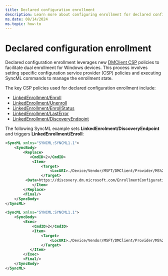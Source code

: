 ```yaml
---
title: Declared configuration enrollment
description: Learn more about configuring enrollment for declared configuration protocol.
ms.date: 08/14/2024
ms.topic: how-to
---
```


# Declared configuration enrollment

Declared configuration enrollment leverages new [DMClient CSP](mdm/dmclient-csp.md) policies to facilitate dual enrollment for Windows devices. This process involves setting specific configuration service provider (CSP) policies and executing SyncML commands to manage the enrollment state.

The key CSP policies used for declared configuration enrollment include:

- [LinkedEnrollment/Enroll](mdm/dmclient-csp.md#deviceproviderprovideridlinkedenrollmentenroll)
- [LinkedEnrollment/Unenroll](mdm/dmclient-csp.md#deviceproviderprovideridlinkedenrollmentunenroll)
- [LinkedEnrollment/EnrollStatus](mdm/dmclient-csp.md#deviceproviderprovideridlinkedenrollmentenrollstatus)
- [LinkedEnrollment/LastError](mdm/dmclient-csp.md#deviceproviderprovideridlinkedenrollmentlasterror)
- [LinkedEnrollment/DiscoveryEndpoint](mdm/dmclient-csp.md#deviceproviderprovideridlinkedenrollmentdiscoveryendpoint)

The following SyncML example sets **LinkedEnrolment/DiscoveryEndpoint** and triggers **LinkedEnrollment/Enroll**:

```xml
<SyncML xmlns="SYNCML:SYNCML1.1">
    <SyncBody>
        <Replace>
           <CmdID>2</CmdID>
            <Item>
                <Target>
                    <LocURI>./Device/Vendor/MSFT/DMClient/Provider/MS%20DM%20SERVER/LinkedEnrollment/DiscoveryEndpoint</LocURI>
                </Target>
         <Data>https://discovery.dm.microsoft.com/EnrollmentConfiguration?api-version=1.0</Data>
            </Item>
        </Replace>
        <Final/>
    </SyncBody>
</SyncML>

<SyncML xmlns="SYNCML:SYNCML1.1">
    <SyncBody>
        <Exec>
            <CmdID>2</CmdID>
            <Item>
                <Target>
                    <LocURI>./Device/Vendor/MSFT/DMClient/Provider/MS%20DM%20SERVER/LinkedEnrollment/Enroll</LocURI>
                </Target>
           </Item>
        </Exec>
        <Final/>
    </SyncBody>
</SyncML>
```

